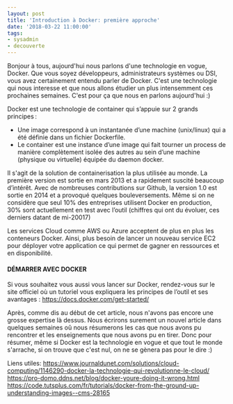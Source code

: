 ```yaml
---
layout: post
title: 'Introduction à Docker: première approche'
date: '2018-03-22 11:00:00'
tags:
- sysadmin
- decouverte
---
```


Bonjour à tous, aujourd'hui nous parlons d'une technologie en vogue, Docker. Que vous soyez développeurs, administrateurs systèmes ou DSI, vous avez certainement entendu parler de Docker. C'est une technologie qui nous interesse et que nous allons étudier un plus intensemment ces prochaines semaines. C'est pour ça que nous en parlons aujourd'hui :)

Docker est une technologie de container qui s’appuie sur 2 grands principes :
* Une image correspond à un instantanée d’une machine (unix/linux) qui a été définie dans un fichier Dockerfile.
* Le container est une instance d’une image qui fait tourner un process de manière complètement isolée des autres au sein d’une machine (physique ou virtuelle) équipée du daemon docker.

Il s'agit de la solution de containerisation la plus utilisée au monde. La première version est sortie en mars 2013 et a rapidement suscité beaucoup d’intérêt. Avec de nombreuses contributions sur Github, la version 1.0 est sortie en 2014 et a provoqué quelques bouleversements. Même si on ne considère que seul 10% des entreprises utilisent Docker en production, 30% sont actuellement en test avec l’outil (chiffres qui ont du évoluer, ces derniers datant de mi-20017)

Les services Cloud comme AWS ou Azure acceptent de plus en plus les conteneurs Docker. Ainsi, plus besoin de lancer un nouveau service EC2 pour déployer votre application ce qui permet de gagner en ressources et en disponibilité.

#### DÉMARRER AVEC DOCKER
Si vous souhaitez vous aussi vous lancer sur Docker, rendez-vous sur le site officiel où un tutoriel vous expliquera les principes de l’outil et ses avantages : https://docs.docker.com/get-started/

Après, comme dis au début de cet article, nous n'avons pas encore une grosse expertise là dessus.
Nous écrirons surement un nouvel article dans quelques semaines oû nous résumerons les cas que nous avons pu rencontrer et les enseignements que nous avons pu en tirer. 
Donc pour résumer, même si Docker est la technologie en vogue et que tout le monde s'arrache, si on trouve que c'est nul, on ne se gènera pas pour le dire :)


Liens utiles:
https://www.journaldunet.com/solutions/cloud-computing/1146290-docker-la-technologie-qui-revolutionne-le-cloud/
https://pro-domo.ddns.net/blog/docker-youre-doing-it-wrong.html
https://code.tutsplus.com/fr/tutorials/docker-from-the-ground-up-understanding-images--cms-28165

